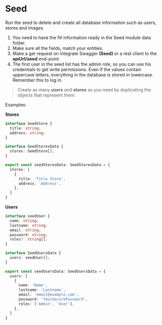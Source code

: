# Seed

Run the seed to delete and create all database information such as users, stores and images.

1. You need to have the fill information ready in the Seed module data folder.
2. Make sure all the fields, match your entities.
3. Make a get request on integrate Swagger **(Seed)** or a rest client to the **apiUrl/seed** end-point.
4. The first user in the seed list has the admin role, so you can use his credentials to get write permissions. Even if the values contain uppercase letters, everything in the database is stored in lowercase. Remember this to log in.

> Create as many **users** and **stores** as you need by duplicating the objects that represent them.

Examples:

**Stores**

```TypeScript
interface SeedStore {
  title: string;
  address: string;
}

interface SeedStoresData {
  stores: SeedStore[];
}

export const seedStoresData: SeedStoresData = {
  stores: [
    {
      title: 'Title Store',
      address: 'Address',
    },
  ]
}
```

**Users**

```TypeScript
interface seedUser {
  name: string;
  lastname: string;
  email: string;
  password: string;
  roles?: string[];
}

interface SeedUsersData {
  users: seedUser[];
}

export const seedUsersData: SeedUsersData = {
  users: [
    {
      name: 'Name',
      lastname: 'Lastname',
      email: 'email@example.com',
      password: 'YourSecurePassword',
      roles: ['Admin', 'User'],
    },
  ]
}
```
